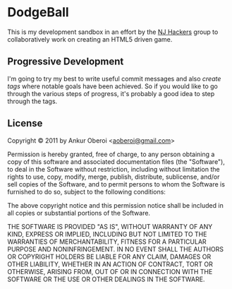 # DodgeBall

This is my development sandbox in an effort by the [NJ Hackers](http://www.meetup.com/NJ-Hackers/)
group to collaboratively work on creating an HTML5 driven game.

## Progressive Development

I'm going to try my best to write useful commit messages and also *create tags* where notable goals
have been achieved. So if you would like to go through the various steps of progress, it's probably
a good idea to step through the tags.

## License

Copyright &copy; 2011 by Ankur Oberoi &lt;aoberoi@gmail.com&gt;

Permission is hereby granted, free of charge, to any person obtaining a copy
of this software and associated documentation files (the "Software"), to deal
in the Software without restriction, including without limitation the rights
to use, copy, modify, merge, publish, distribute, sublicense, and/or sell
copies of the Software, and to permit persons to whom the Software is
furnished to do so, subject to the following conditions:

The above copyright notice and this permission notice shall be included in
all copies or substantial portions of the Software.

THE SOFTWARE IS PROVIDED "AS IS", WITHOUT WARRANTY OF ANY KIND, EXPRESS OR
IMPLIED, INCLUDING BUT NOT LIMITED TO THE WARRANTIES OF MERCHANTABILITY,
FITNESS FOR A PARTICULAR PURPOSE AND NONINFRINGEMENT. IN NO EVENT SHALL THE
AUTHORS OR COPYRIGHT HOLDERS BE LIABLE FOR ANY CLAIM, DAMAGES OR OTHER
LIABILITY, WHETHER IN AN ACTION OF CONTRACT, TORT OR OTHERWISE, ARISING FROM,
OUT OF OR IN CONNECTION WITH THE SOFTWARE OR THE USE OR OTHER DEALINGS IN
THE SOFTWARE.
